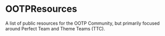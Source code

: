 # OOTPResources
A list of public resources for the OOTP Community, but primarily focused around Perfect Team and Theme Teams (TTC).
